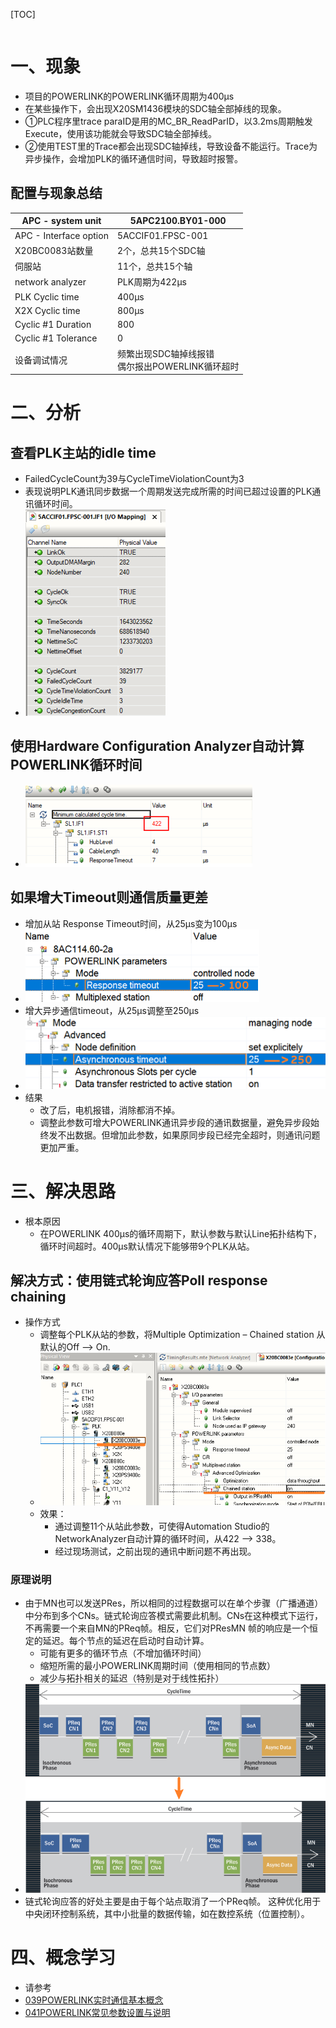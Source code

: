 [TOC]
```toc
```

# 一、现象
- 项目的POWERLINK的POWERLINK循环周期为400μs
- 在某些操作下，会出现X20SM1436模块的SDC轴全部掉线的现象。
- ①PLC程序里trace paraID是用的MC_BR_ReadParID，以3.2ms周期触发Execute，使用该功能就会导致SDC轴全部掉线。
- ②使用TEST里的Trace都会出现SDC轴掉线，导致设备不能运行。Trace为异步操作，会增加PLK的循环通信时间，导致超时报警。

## 配置与现象总结
| APC - system unit      | 5APC2100.BY01-000    |
| ---------------------- | -------------------- |
| APC - Interface option | 5ACCIF01.FPSC-001    |
| X20BC0083站数量        | 2个，总共15个SDC轴   |
| 伺服站                 |11个，总共15个轴      |
| network analyzer       | PLK周期为422μs       |
| PLK Cyclic time        | 400μs                |
| X2X Cyclic time        | 800μs                |
| Cyclic #1 Duration     | 800                  |
| Cyclic #1 Tolerance    | 0                    |
| 设备调试情况           | 频繁出现SDC轴掉线报错<br>偶尔报出POWERLINK循环超时 |

# 二、分析
## 查看PLK主站的idle time
- FailedCycleCount为39与CycleTimeViolationCount为3
- 表现说明PLK通讯同步数据一个周期发送完成所需的时间已超过设置的PLK通讯循环时间。
- ![](FILES/040POWERLINK通信超时分析与解决/image-20230410190543223.png)
## 使用Hardware Configuration Analyzer自动计算POWERLINK循环时间
- ![](FILES/040POWERLINK通信超时分析与解决/image-20230410190659841.png)
## 如果增大Timeout则通信质量更差
- 增加从站 Response Timeout时间，从25μs变为100μs
- ![](FILES/040POWERLINK通信超时分析与解决/image-20230410191948029.png)
- 增大异步通信timeout，从25μs调整至250μs
- ![](FILES/040POWERLINK通信超时分析与解决/image-20230410191911182.png)
- 结果
    - 改了后，电机报错，消除都消不掉。
    - 调整此参数可增大POWERLINK通讯异步段的通讯数据量，避免异步段始终发不出数据。但增加此参数，如果原同步段已经完全超时，则通讯问题更加严重。

# 三、解决思路
- 根本原因
    - 在POWERLINK 400μs的循环周期下，默认参数与默认Line拓扑结构下，循环时间超时。400μs默认情况下能够带9个PLK从站。
## 解决方式：使用链式轮询应答Poll response chaining
- 操作方式
    - 调整每个PLK从站的参数，将Multiple Optimization – Chained  station 从默认的Off —> On.
    - ![](FILES/040POWERLINK通信超时分析与解决/image-20230410192523999.png)
    - 效果：
        - 通过调整11个从站此参数，可使得Automation Studio的NetworkAnalyzer自动计算的循环时间，从422 —> 338。
        - 经过现场测试，之前出现的通讯中断问题不再出现。

### 原理说明
- 由于MN也可以发送PRes，所以相同的过程数据可以在单个步骤（广播通道）中分布到多个CNs。链式轮询应答模式需要此机制。CNs在这种模式下运行，不再需要一个来自MN的PReq帧。相反，它们对PResMN 帧的响应是一个恒定的延迟。每个节点的延迟在启动时自动计算。
    - 可能有更多的循环节点（不增加循环时间）
    - 缩短所需的最小POWERLINK周期时间（使用相同的节点数） 
    - 减少与拓扑相关的延迟（特别是对于线性拓扑）
- ![](FILES/040POWERLINK通信超时分析与解决/image-20230410192827831.png)
- 链式轮询应答的好处主要是由于每个站点取消了一个PReq帧。 这种优化用于中央闭环控制系统，其中小批量的数据传输，如在数控系统（位置控制）。

# 四、概念学习
- 请参考
- [039POWERLINK实时通信基本概念](039POWERLINK实时通信基本概念.md)
- [041POWERLINK常见参数设置与说明](041POWERLINK常见参数设置与说明.md)
